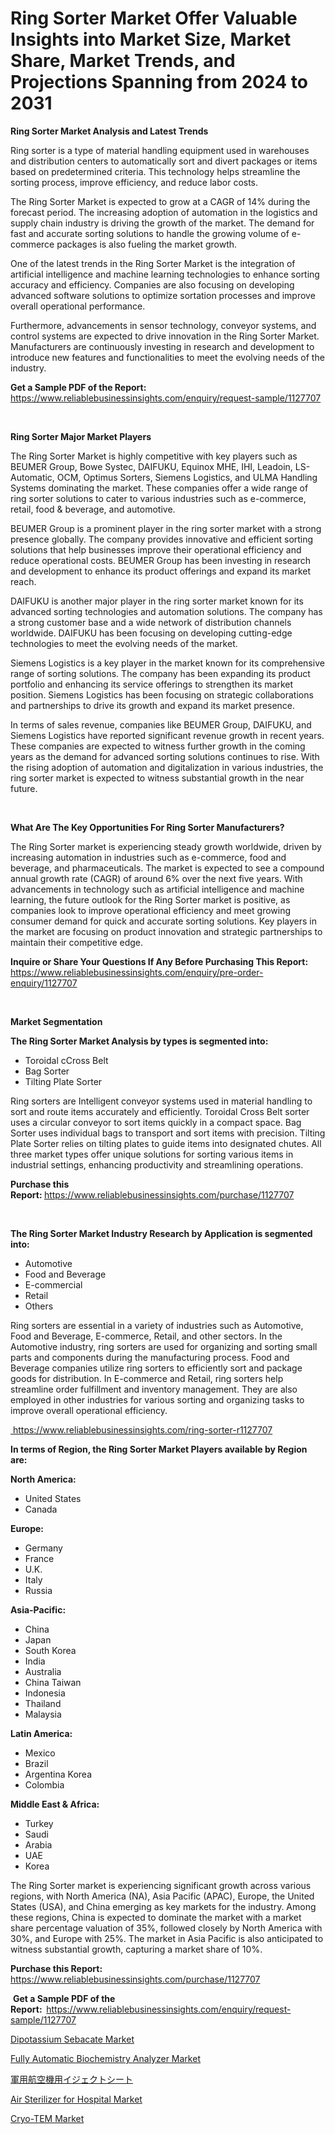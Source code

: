 <p><h1>Ring Sorter Market Offer Valuable Insights into Market Size, Market Share, Market Trends, and Projections Spanning from 2024 to 2031</h1></p><p><strong>Ring Sorter Market Analysis and Latest Trends</strong></p>
<p><p>Ring sorter is a type of material handling equipment used in warehouses and distribution centers to automatically sort and divert packages or items based on predetermined criteria. This technology helps streamline the sorting process, improve efficiency, and reduce labor costs.</p><p>The Ring Sorter Market is expected to grow at a CAGR of 14% during the forecast period. The increasing adoption of automation in the logistics and supply chain industry is driving the growth of the market. The demand for fast and accurate sorting solutions to handle the growing volume of e-commerce packages is also fueling the market growth.</p><p>One of the latest trends in the Ring Sorter Market is the integration of artificial intelligence and machine learning technologies to enhance sorting accuracy and efficiency. Companies are also focusing on developing advanced software solutions to optimize sortation processes and improve overall operational performance.</p><p>Furthermore, advancements in sensor technology, conveyor systems, and control systems are expected to drive innovation in the Ring Sorter Market. Manufacturers are continuously investing in research and development to introduce new features and functionalities to meet the evolving needs of the industry.</p></p>
<p><strong>Get a Sample PDF of the Report:&nbsp;</strong> <a href="https://www.reliablebusinessinsights.com/enquiry/request-sample/1127707">https://www.reliablebusinessinsights.com/enquiry/request-sample/1127707</a></p>
<p>&nbsp;</p>
<p><strong>Ring Sorter Major Market Players</strong></p>
<p><p>The Ring Sorter Market is highly competitive with key players such as BEUMER Group, Bowe Systec, DAIFUKU, Equinox MHE, IHI, Leadoin, LS-Automatic, OCM, Optimus Sorters, Siemens Logistics, and ULMA Handling Systems dominating the market. These companies offer a wide range of ring sorter solutions to cater to various industries such as e-commerce, retail, food & beverage, and automotive.</p><p>BEUMER Group is a prominent player in the ring sorter market with a strong presence globally. The company provides innovative and efficient sorting solutions that help businesses improve their operational efficiency and reduce operational costs. BEUMER Group has been investing in research and development to enhance its product offerings and expand its market reach.</p><p>DAIFUKU is another major player in the ring sorter market known for its advanced sorting technologies and automation solutions. The company has a strong customer base and a wide network of distribution channels worldwide. DAIFUKU has been focusing on developing cutting-edge technologies to meet the evolving needs of the market.</p><p>Siemens Logistics is a key player in the market known for its comprehensive range of sorting solutions. The company has been expanding its product portfolio and enhancing its service offerings to strengthen its market position. Siemens Logistics has been focusing on strategic collaborations and partnerships to drive its growth and expand its market presence.</p><p>In terms of sales revenue, companies like BEUMER Group, DAIFUKU, and Siemens Logistics have reported significant revenue growth in recent years. These companies are expected to witness further growth in the coming years as the demand for advanced sorting solutions continues to rise. With the rising adoption of automation and digitalization in various industries, the ring sorter market is expected to witness substantial growth in the near future.</p></p>
<p>&nbsp;</p>
<p><strong>What Are The Key Opportunities For Ring Sorter Manufacturers?</strong></p>
<p><p>The Ring Sorter market is experiencing steady growth worldwide, driven by increasing automation in industries such as e-commerce, food and beverage, and pharmaceuticals. The market is expected to see a compound annual growth rate (CAGR) of around 6% over the next five years. With advancements in technology such as artificial intelligence and machine learning, the future outlook for the Ring Sorter market is positive, as companies look to improve operational efficiency and meet growing consumer demand for quick and accurate sorting solutions. Key players in the market are focusing on product innovation and strategic partnerships to maintain their competitive edge.</p></p>
<p><strong>Inquire or Share Your Questions If Any Before Purchasing This Report:</strong> <a href="https://www.reliablebusinessinsights.com/enquiry/pre-order-enquiry/1127707">https://www.reliablebusinessinsights.com/enquiry/pre-order-enquiry/1127707</a></p>
<p>&nbsp;</p>
<p><strong>Market Segmentation</strong></p>
<p><strong>The Ring Sorter Market Analysis by types is segmented into:</strong></p>
<p><ul><li>Toroidal cCross Belt</li><li>Bag Sorter</li><li>Tilting Plate Sorter</li></ul></p>
<p><p>Ring sorters are Intelligent conveyor systems used in material handling to sort and route items accurately and efficiently. Toroidal Cross Belt sorter uses a circular conveyor to sort items quickly in a compact space. Bag Sorter uses individual bags to transport and sort items with precision. Tilting Plate Sorter relies on tilting plates to guide items into designated chutes. All three market types offer unique solutions for sorting various items in industrial settings, enhancing productivity and streamlining operations.</p></p>
<p><strong>Purchase this Report:&nbsp;</strong><a href="https://www.reliablebusinessinsights.com/purchase/1127707">https://www.reliablebusinessinsights.com/purchase/1127707</a></p>
<p>&nbsp;</p>
<p><strong>The Ring Sorter Market Industry Research by Application is segmented into:</strong></p>
<p><ul><li>Automotive</li><li>Food and Beverage</li><li>E-commercial</li><li>Retail</li><li>Others</li></ul></p>
<p><p>Ring sorters are essential in a variety of industries such as Automotive, Food and Beverage, E-commerce, Retail, and other sectors. In the Automotive industry, ring sorters are used for organizing and sorting small parts and components during the manufacturing process. Food and Beverage companies utilize ring sorters to efficiently sort and package goods for distribution. In E-commerce and Retail, ring sorters help streamline order fulfillment and inventory management. They are also employed in other industries for various sorting and organizing tasks to improve overall operational efficiency.</p></p>
<p><a href="https://www.reliablebusinessinsights.com/ring-sorter-r1127707">&nbsp;https://www.reliablebusinessinsights.com/ring-sorter-r1127707</a></p>
<p><strong>In terms of Region, the Ring Sorter Market Players available by Region are:</strong></p>
<p>
    <p> <strong> North America: </strong>
        <ul>
            <li>United States</li>
            <li>Canada</li>
        </ul>
        </p> 
    <p> <strong> Europe: </strong>
        <ul>
            <li>Germany</li>
            <li>France</li>
            <li>U.K.</li>
            <li>Italy</li>
            <li>Russia</li>
        </ul>
        </p> 
    <p> <strong> Asia-Pacific: </strong>
        <ul>
            <li>China</li>
            <li>Japan</li>
            <li>South Korea</li>
            <li>India</li>
            <li>Australia</li>
            <li>China Taiwan</li>
            <li>Indonesia</li>
            <li>Thailand</li>
            <li>Malaysia</li>
        </ul>
        </p> 
    <p> <strong> Latin America: </strong>
        <ul>
            <li>Mexico</li>
            <li>Brazil</li>
            <li>Argentina Korea</li>
            <li>Colombia</li>
        </ul>
        </p> 
    <p> <strong> Middle East & Africa: </strong>
        <ul>
            <li>Turkey</li>
            <li>Saudi</li>
            <li>Arabia</li>
            <li>UAE</li>
            <li>Korea</li>
        </ul>
    </p>
    </p>
<p><p>The Ring Sorter market is experiencing significant growth across various regions, with North America (NA), Asia Pacific (APAC), Europe, the United States (USA), and China emerging as key markets for the industry. Among these regions, China is expected to dominate the market with a market share percentage valuation of 35%, followed closely by North America with 30%, and Europe with 25%. The market in Asia Pacific is also anticipated to witness substantial growth, capturing a market share of 10%.</p></p>
<p><strong>Purchase this Report: </strong><a href="https://www.reliablebusinessinsights.com/purchase/1127707">https://www.reliablebusinessinsights.com/purchase/1127707</a></p>
<p>&nbsp;<strong>Get a Sample PDF of the Report:&nbsp;&nbsp;</strong><a href="https://www.reliablebusinessinsights.com/enquiry/request-sample/1127707">https://www.reliablebusinessinsights.com/enquiry/request-sample/1127707</a></p>
<p><strong></strong></p>
<p><p><a href="https://www.linkedin.com/pulse/global-dipotassium-sebacate-market-analysis-trends-knqhc?trackingId=x%2FYn7Klz9JhPfCfYUceoGg%3D%3D">Dipotassium Sebacate Market</a></p><p><a href="https://github.com/JameTravis/Market-Research-Report-List-5/blob/main/fully-automatic-biochemistry-analyzer-market.md">Fully Automatic Biochemistry Analyzer Market</a></p><p><a href="https://github.com/BoydYundt1/Market-Research-Report-List-2/blob/main/4763562173416.md">軍用航空機用イジェクトシート</a></p><p><a href="https://github.com/vimar16th/Market-Research-Report-List-5/blob/main/air-sterilizer-for-hospital-market.md">Air Sterilizer for Hospital Market</a></p><p><a href="https://www.linkedin.com/pulse/cryo-tem-market-trends-detailed-study-its-segmentation-analyzing-nipvc?trackingId=FESJdgoUej%2B%2FoZJKFRAXNg%3D%3D">Cryo-TEM Market</a></p></p>